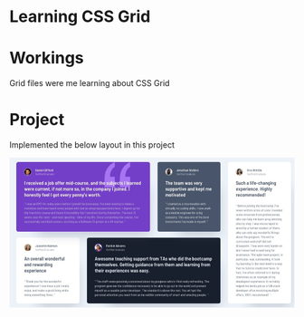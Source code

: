 # Learning CSS Grid

# Workings

Grid files were me learning about CSS Grid

# Project

Implemented the below layout in this project

![Alt text](project/images/project.png)